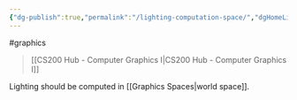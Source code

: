 ```yaml
---
{"dg-publish":true,"permalink":"/lighting-computation-space/","dgHomeLink":true,"dgPassFrontmatter":false}
---
```


#graphics 
> [[CS200 Hub - Computer Graphics I|CS200 Hub - Computer Graphics I]]

Lighting should be computed in [[Graphics Spaces|world space]].